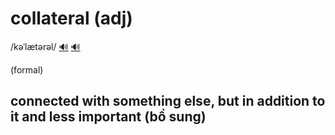 # collateral (adj)

/kəˈlætərəl/ [🔊](https://www.oxfordlearnersdictionaries.com/media/english/uk_pron/p/per/perce/perceive__gb_1.mp3) [🔊](https://www.oxfordlearnersdictionaries.com/media/english/uk_pron/p/per/perce/perceive__gb_1.mp3)

(formal)

## connected with something else, but in addition to it and less important (bổ sung)